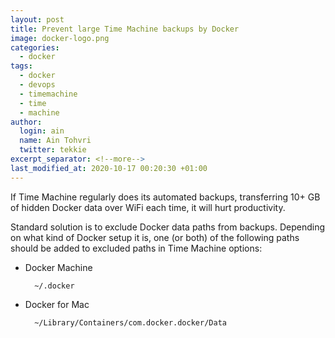 ```yaml
---
layout: post
title: Prevent large Time Machine backups by Docker
image: docker-logo.png
categories:
  - docker
tags:
  - docker
  - devops
  - timemachine
  - time
  - machine
author:
  login: ain
  name: Ain Tohvri
  twitter: tekkie
excerpt_separator: <!--more-->
last_modified_at: 2020-10-17 00:20:30 +01:00
---
```

If Time Machine regularly does its automated backups, transferring 10+ GB of hidden Docker data over WiFi each time, it will hurt productivity.<!--more-->

Standard solution is to exclude Docker data paths from backups. Depending on what kind of Docker setup it is, one (or both) of the following paths should be added to excluded paths in Time Machine options:

- Docker Machine

        ~/.docker

- Docker for Mac

        ~/Library/Containers/com.docker.docker/Data
